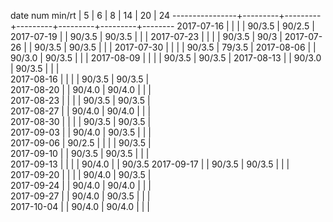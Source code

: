 date num min/rt |    5    |    6    |    8    |    14   |    20   |   24
----------------+---------+---------+---------+---------+---------+--------
2017-07-16      |         |         |         |  90/3.5 |  90/2.5 |
2017-07-19      |         |  90/3.5 |  90/3.5 |         |         |
2017-07-23      |         |         |         |  90/3.5 |  90/3   |
2017-07-26      |         |  90/3.5 |  90/3.5 |         |         |
2017-07-30      |         |         |         |  90/3.5 |  79/3.5 |
2017-08-06      |         |  90/3.0 |  90/3.5 |         |         |
2017-08-09      |         |         |         |  90/3.5 |  90/3.5 |
2017-08-13      |         |  90/3.0 |  90/3.5 |         |         |        
2017-08-16      |         |         |         |  90/3.5 |  90/3.5 |        
2017-08-20      |         |  90/4.0 |  90/4.0 |         |         |        
2017-08-23      |         |         |         |  90/3.5 |  90/3.5 |        
2017-08-27      |         |  90/4.0 |  90/4.0 |         |         |        
2017-08-30      |         |         |         |  90/3.5 |  90/3.5 |        
2017-09-03      |         |  90/4.0 |  90/3.5 |         |         |        
2017-09-06      |  90/2.5 |         |         |         |  90/3.5 |        
2017-09-10      |         |  90/3.5 |  90/3.5 |         |         |        
2017-09-13      |         |         |         |  90/4.0 |         |  90/3.5
2017-09-17      |         |  90/3.5 |  90/3.5 |         |         |        
2017-09-20      |         |         |         |  90/4.0 |  90/3.5 |        
2017-09-24      |         |  90/4.0 |  90/4.0 |         |         |        
2017-09-27      |         |  90/4.0 |  90/3.5 |         |         |        
2017-10-04      |         |  90/4.0 |  90/4.0 |         |         |        
